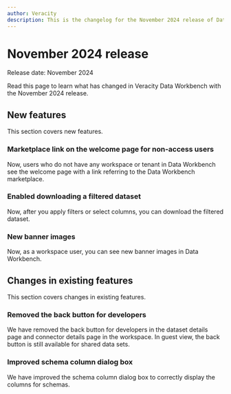```yaml
---
author: Veracity
description: This is the changelog for the November 2024 release of Data Workbench.
---
```


# November 2024 release

Release date: November 2024

Read this page to learn what has changed in Veracity Data Workbench with the November 2024 release.

## New features
This section covers new features.

### Marketplace link on the welcome page for non-access users
Now, users who do not have any workspace or tenant in Data Workbench see the welcome page with a link referring to the Data Workbench marketplace.

### Enabled downloading a filtered dataset
Now, after you apply filters or select columns, you can download the filtered dataset.

### New banner images
Now, as a workspace user, you can see new banner images in Data Workbench.

## Changes in existing features
This section covers changes in existing features.

### Removed the back button for developers
We have removed the back button for developers in the dataset details page and connector details page in the workspace. In guest view, the back button is still available for shared data sets.

### Improved schema column dialog box
We have improved the schema column dialog box to correctly display the columns for schemas.
